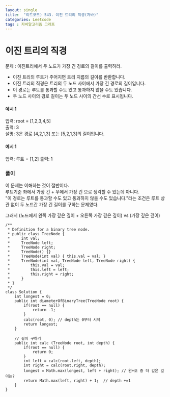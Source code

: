 ```yaml
---
layout: single
title:  "리트코드) 543. 이진 트리의 직경(자바)"
categories: Leetcode
tags : 자바알고리즘 그래프
---
```

# 이진 트리의 직경

문제 : 이진트리에서 두 노드가 가장 긴 경로의 길이를 출력하라.  
- 이진 트리의 루트가 주어지면 트리 지름의 길이를 반환합니다.  
- 이진 트리의 직경은 트리의 두 노드 사이에서 가장 긴 경로의 길이입니다.  
- 이 경로는 루트를 통과할 수도 있고 통과하지 않을 수도 있습니다.  
- 두 노드 사이의 경로 길이는 두 노드 사이의 간선 수로 표시됩니다.

#### 예시 1
입력: root = [1,2,3,4,5]  
 출력: 3  
 설명: 3은 경로 [4,2,1,3] 또는 [5,2,1,3]의 길이입니다.  

#### 예시 1
입력: 루트 = [1,2]
 출력: 1


### 풀이
이 문제는 이해하는 것이 절반이다.  
루트기준 좌에서 가장 긴 + 우에서 가장 긴 으로 생각할 수 있는데 아니다.  
"이 경로는 루트를 통과할 수도 있고 통과하지 않을 수도 있습니다."라는 조건은
루트 상관 없이 두 노드간 가장 긴 길이를 구하는 문제였다.  

그래서 (노드에서 왼쪽 가장 깊은 깊이 + 오른쪽 가장 깊은 깊이) vs (가장 깊은 깊이)

```
/**
 * Definition for a binary tree node.
 * public class TreeNode {
 *     int val;
 *     TreeNode left;
 *     TreeNode right;
 *     TreeNode() {}
 *     TreeNode(int val) { this.val = val; }
 *     TreeNode(int val, TreeNode left, TreeNode right) {
 *         this.val = val;
 *         this.left = left;
 *         this.right = right;
 *     }
 * }
 */
class Solution {
    int longest = 0;
    public int diameterOfBinaryTree(TreeNode root) {
        if(root == null) {
            return -1;
        }
        calc(root, 0); // depth는 0부터 시작
        return longest;
    }

    // 길이 구하기
    public int calc (TreeNode root, int depth) {
        if(root == null) {
            return 0;
        }
        int left = calc(root.left, depth);
        int right = calc(root.right, depth);
        longest = Math.max(longest, left + right); // 왼+오 중 더 깊은 깊이는?
        return Math.max(left, right) + 1;  // depth +=1
    }
}
```

